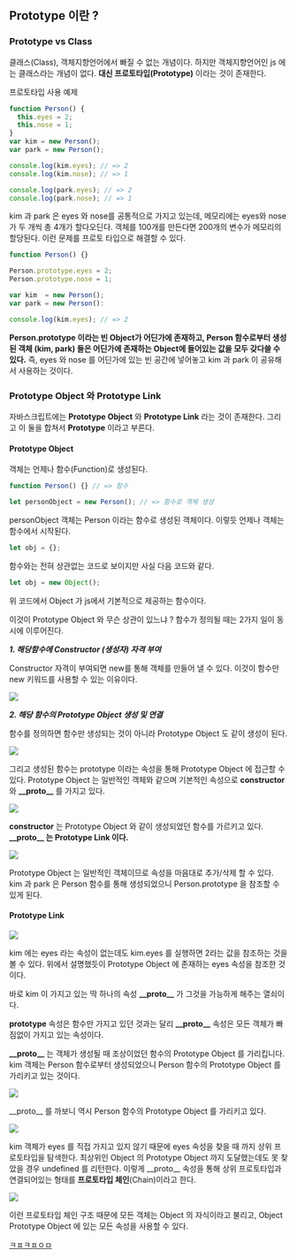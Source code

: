 ## Prototype 이란 ?

### Prototype vs Class

클래스(Class), 객체지향언어에서 빠질 수 없는 개념이다.
하지만 객체지향언어인 js 에는 클래스라는 개념이 없다.
**대신 프로토타입(Prototype)** 이라는 것이 존재한다.

프로토타입 사용 예제

```js
function Person() {
  this.eyes = 2;
  this.nose = 1;
}
var kim = new Person();
var park = new Person();

console.log(kim.eyes); // => 2
console.log(kim.nose); // => 1

console.log(park.eyes); // => 2
console.log(park.nose); // => 1
```

kim 과 park 은 eyes 와 nose를 공통적으로 가지고 있는데, 메모리에는 eyes와 nose가 두 개씩 총 4개가 할다오딘다.
객체를 100개를 만든다면 200개의 변수가 메모리의 할당된다.
이런 문제를 프로토 타입으로 해결할 수 있다.

```js
function Person() {}

Person.prototype.eyes = 2;
Person.prototype.nose = 1;

var kim  = new Person();
var park = new Person():

console.log(kim.eyes); // => 2
```

**Person.prototype 이라는 빈 Object가 어딘가에 존재하고, Person 함수로부터 생성된 객체 (kim, park) 들은 어딘가에 존재하는 Object에 들어있는 값을 모두 갖다쓸 수 있다.**
즉, eyes 와 nose 를 어딘가에 있는 빈 공간에 넣어놓고 kim 과 park 이 공유해서 사용하는 것이다.

### Prototype Object 와 Prototype Link

자바스크립트에는 **Prototype Object** 와 **Prototype Link** 라는 것이 존재한다.
그리고 이 둘을 합쳐서 **Prototype** 이라고 부른다.

#### Prototype Object

객체는 언제나 함수(Function)로 생성된다.

```js
function Person() {} // => 함수

let personObject = new Person(); // => 함수로 객체 생성
```

personObject 객체는 Person 이라는 함수로 생성된 객체이다. 이렇듯 언제나 객체는 함수에서 시작된다.

```js
let obj = {};
```

함수와는 전혀 상관없는 코드로 보이지만 사실 다음 코드와 같다.

```js
let obj = new Object();
```

위 코드에서 Object 가 js에서 기본적으로 제공하는 함수이다.

이것이 Prototype Object 와 무슨 상관이 있느냐 ? 함수가 정의될 때는 2가지 일이 동시에 이루어진다.

**_1. 해당함수에 Constructor (생성자) 자격 부여_**

Constructor 자격이 부여되면 new를 통해 객체를 만들어 낼 수 있다.
이것이 함수만 new 키워드를 사용할 수 있는 이유이다.

![](https://miro.medium.com/max/772/1*rADwBTPKeORv_Qf-lhbFRA.png)

**_2. 해당 함수의 Prototype Object 생성 및 연결_**

함수를 정의하면 함수만 생성되는 것이 아니라 Prototype Object 도 같이 생성이 된다.

![](https://miro.medium.com/max/1400/1*PZe_YnLftVZwT1dNs1Iu0A.png)

그리고 생성된 함수는 prototype 이라는 속성을 통해 Prototype Object 에 접근할 수 있다.
Prototype Object 는 일반적인 객체와 같으며 기본적인 속성으로 **constructor** 와 **\_\_proto\_\_** 를 가지고 있다.

![](https://miro.medium.com/max/614/1*NpSb7ha6lMdZpc8hFvBl2g.png)

**constructor** 는 Prototype Object 와 같이 생성되었던 함수를 가르키고 있다.
**\_\_proto\_\_ 는 Prototype Link 이다.**

![](https://miro.medium.com/max/588/1*PLRkoBdVZv9vZW1Z4FlLJw.png)

Prototype Object 는 일반적인 객체이므로 속성을 마음대로 추가/삭제 할 수 있다.
kim 과 park 은 Person 함수를 통해 생성되었으니 Person.prototype 을 참조할 수 있게 된다.

#### Prototype Link

![](https://miro.medium.com/max/452/1*TPkfy4eqiHHpWDvEOjfQCg.png)

kim 에는 eyes 라는 속성이 없는데도 kim.eyes 를 실행하면 2라는 값을 참조하는 것을 볼 수 있다.
위에서 설명했듯이 Prototype Object 에 존재하는 eyes 속성을 참조한 것 이다.

바로 kim 이 가지고 있는 딱 하나의 속성 **\_\_proto\_\_** 가 그것을 가능하게 해주는 열쇠이다.

**prototype** 속성은 함수만 가지고 있던 것과는 달리
**\_\_proto\_\_** 속성은 모든 객체가 빠짐없이 가지고 있는 속성이다.

**\_\_proto\_\_** 는 객체가 생성될 때 조상이었던 함수의 Prototype Object 를 가리킵니다. kim 객체는 Person 함수로부터 생성되었으니 Person 함수의 Prototype Object 를 가리키고 있는 것이다.

![](https://miro.medium.com/max/540/1*4V9q1tS5GWLU4sMkhOVNEg.png)

\_\_proto\_\_ 를 까보니 역시 Person 함수의 Prototype Object 를 가리키고 있다.

![](https://miro.medium.com/max/1400/1*jMTxqTYDZGhykJQoimmb0A.png)

kim 객체가 eyes 를 직접 가지고 있지 않기 때문에 eyes 속성을 찾을 때 까지 상위 프로토타입을 탐색한다. 최상위인 Object 의 Prototype Object 까지 도달했는데도 못 찾았을 경우 undefined 를 리턴한다.
이렇게 \_\_proto\_\_ 속성을 통해 상위 프로토타입과 연결되어있는 형태를 **프로토타입 체인**(Chain)이라고 한다.

![](https://miro.medium.com/max/1400/1*mwPfPuTeiQiGoPmcAXB-Kg.png)

이런 프로토타입 체인 구조 때문에 모든 객체는 Object 의 자식이라고 불리고, Object Prototype Object 에 있는 모든 속성을 사용할 수 있다.

[ㅋㅍㅋㅍㅇㅁ](https://medium.com/@bluesh55/javascript-prototype-%EC%9D%B4%ED%95%B4%ED%95%98%EA%B8%B0-f8e67c286b67)
